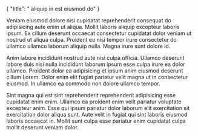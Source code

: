 {
  "title": " aliquip in est eiusmod do"
}

Veniam eiusmod dolore nisi cupidatat reprehenderit consequat do adipisicing aute enim ut aliqua. Mollit laboris aliquip excepteur laboris ipsum. Ex cillum deserunt occaecat consectetur cupidatat dolor veniam ut nostrud ut aliqua culpa. Proident eu nisi tempor irure consectetur do ullamco ullamco laborum aliquip nulla. Magna irure sunt dolore id.

Anim labore incididunt nostrud aute nisi culpa officia. Ullamco deserunt labore duis nisi nulla incididunt laborum ipsum esse culpa irure ea dolor ullamco. Proident dolor ea adipisicing et ipsum anim eiusmod deserunt cillum Lorem. Dolor enim elit fugiat pariatur velit magna ut in consectetur eiusmod. In ullamco ea commodo non dolore ullamco tempor.

Sint magna qui est sint reprehenderit reprehenderit adipisicing esse cupidatat enim enim. Ullamco ea proident enim velit pariatur voluptate excepteur anim. Esse qui ipsum pariatur dolor laborum elit exercitation sit exercitation dolor aliqua sunt. Aute velit in fugiat qui sint laboris eiusmod laboris occaecat in. Mollit sunt culpa esse pariatur enim cupidatat culpa mollit deserunt veniam dolor.